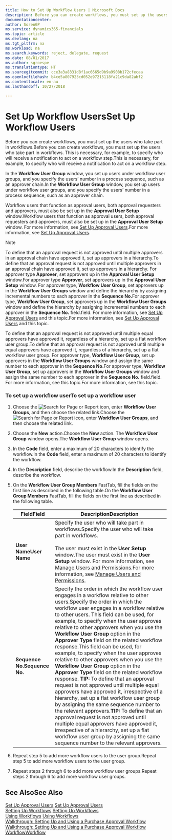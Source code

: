 ```yaml
---
title: How to Set Up Workflow Users | Microsoft Docs
description: Before you can create workflows, you must set up the users who take part in workflows. This is necessary, for example, to specify who will receive a notification to act on a workflow step.
documentationcenter: 
author: SorenGP
ms.service: dynamics365-financials
ms.topic: article
ms.devlang: na
ms.tgt_pltfrm: na
ms.workload: na
ms.search.keywords: reject, delegate, request
ms.date: 08/01/2017
ms.author: sgroespe
ms.translationtype: HT
ms.sourcegitcommit: cce3a3a8331d8f1ac6665d9b9a9908b172cfecaa
ms.openlocfilehash: b4ce5a807923cd052e97215118fa21c9da82abf2
ms.contentlocale: en-au
ms.lasthandoff: 10/27/2018

---
```

# <a name="set-up-workflow-users"></a><span data-ttu-id="a5a38-104">Set Up Workflow Users</span><span class="sxs-lookup"><span data-stu-id="a5a38-104">Set Up Workflow Users</span></span>
<span data-ttu-id="a5a38-105">Before you can create workflows, you must set up the users who take part in workflows.</span><span class="sxs-lookup"><span data-stu-id="a5a38-105">Before you can create workflows, you must set up the users who take part in workflows.</span></span> <span data-ttu-id="a5a38-106">This is necessary, for example, to specify who will receive a notification to act on a workflow step.</span><span class="sxs-lookup"><span data-stu-id="a5a38-106">This is necessary, for example, to specify who will receive a notification to act on a workflow step.</span></span>  

<span data-ttu-id="a5a38-107">In the **Workflow User Group** window, you set up users under workflow user groups, and you specify the users’ number in a process sequence, such as an approver chain.</span><span class="sxs-lookup"><span data-stu-id="a5a38-107">In the **Workflow User Group** window, you set up users under workflow user groups, and you specify the users’ number in a process sequence, such as an approver chain.</span></span>  

<span data-ttu-id="a5a38-108">Workflow users that function as approval users, both approval requesters and approvers, must also be set up in the **Approval User Setup** window.</span><span class="sxs-lookup"><span data-stu-id="a5a38-108">Workflow users that function as approval users, both approval requesters and approvers, must also be set up in the **Approval User Setup** window.</span></span> <span data-ttu-id="a5a38-109">For more information, see [Set Up Approval Users](across-how-to-set-up-approval-users.md).</span><span class="sxs-lookup"><span data-stu-id="a5a38-109">For more information, see [Set Up Approval Users](across-how-to-set-up-approval-users.md).</span></span>  

> [!NOTE]  
>  <span data-ttu-id="a5a38-110">To define that an approval request is not approved until multiple approvers in an approval chain have approved it, set up approvers in a hierarchy.</span><span class="sxs-lookup"><span data-stu-id="a5a38-110">To define that an approval request is not approved until multiple approvers in an approval chain have approved it, set up approvers in a hierarchy.</span></span> <span data-ttu-id="a5a38-111">For approver type **Approver**, set approvers up in the **Approval User Setup** window.</span><span class="sxs-lookup"><span data-stu-id="a5a38-111">For approver type **Approver**, set approvers up in the **Approval User Setup** window.</span></span> <span data-ttu-id="a5a38-112">For approver type, **Workflow User Group**, set approvers up in the **Workflow User Groups** window and define the hierarchy by assigning incremental numbers to each approver in the **Sequence No.**</span><span class="sxs-lookup"><span data-stu-id="a5a38-112">For approver type, **Workflow User Group**, set approvers up in the **Workflow User Groups** window and define the hierarchy by assigning incremental numbers to each approver in the **Sequence No.**</span></span> <span data-ttu-id="a5a38-113">field.</span><span class="sxs-lookup"><span data-stu-id="a5a38-113">field.</span></span> <span data-ttu-id="a5a38-114">For more information, see [Set Up Approval Users](across-how-to-set-up-approval-users.md) and this topic.</span><span class="sxs-lookup"><span data-stu-id="a5a38-114">For more information, see [Set Up Approval Users](across-how-to-set-up-approval-users.md) and this topic.</span></span>  
>   
>  <span data-ttu-id="a5a38-115">To define that an approval request is not approved until multiple equal approvers have approved it, regardless of a hierarchy, set up a flat workflow user group.</span><span class="sxs-lookup"><span data-stu-id="a5a38-115">To define that an approval request is not approved until multiple equal approvers have approved it, regardless of a hierarchy, set up a flat workflow user group.</span></span> <span data-ttu-id="a5a38-116">For approver type, **Workflow User Group**, set up approvers in the **Workflow User Groups** window and assign the same number to each approver in the **Sequence No.**</span><span class="sxs-lookup"><span data-stu-id="a5a38-116">For approver type, **Workflow User Group**, set up approvers in the **Workflow User Groups** window and assign the same number to each approver in the **Sequence No.**</span></span> <span data-ttu-id="a5a38-117">field.</span><span class="sxs-lookup"><span data-stu-id="a5a38-117">field.</span></span> <span data-ttu-id="a5a38-118">For more information, see this topic.</span><span class="sxs-lookup"><span data-stu-id="a5a38-118">For more information, see this topic.</span></span>  

### <a name="to-set-up-a-workflow-user"></a><span data-ttu-id="a5a38-119">To set up a workflow user</span><span class="sxs-lookup"><span data-stu-id="a5a38-119">To set up a workflow user</span></span>  

1. <span data-ttu-id="a5a38-120">Choose the ![Search for Page or Report](media/ui-search/search_small.png "Search for Page or Report icon") icon, enter **Workflow User Groups**, and then choose the related link.</span><span class="sxs-lookup"><span data-stu-id="a5a38-120">Choose the ![Search for Page or Report](media/ui-search/search_small.png "Search for Page or Report icon") icon, enter **Workflow User Groups**, and then choose the related link.</span></span>  
2. <span data-ttu-id="a5a38-121">Choose the **New** action.</span><span class="sxs-lookup"><span data-stu-id="a5a38-121">Choose the **New** action.</span></span> <span data-ttu-id="a5a38-122">The **Workflow User Group** window opens.</span><span class="sxs-lookup"><span data-stu-id="a5a38-122">The **Workflow User Group** window opens.</span></span>  
3. <span data-ttu-id="a5a38-123">In the **Code** field, enter a maximum of 20 characters to identify the workflow.</span><span class="sxs-lookup"><span data-stu-id="a5a38-123">In the **Code** field, enter a maximum of 20 characters to identify the workflow.</span></span>  
4. <span data-ttu-id="a5a38-124">In the **Description** field, describe the workflow.</span><span class="sxs-lookup"><span data-stu-id="a5a38-124">In the **Description** field, describe the workflow.</span></span>  
5. <span data-ttu-id="a5a38-125">On the **Workflow User Group Members** FastTab, fill the fields on the first line as described in the following table.</span><span class="sxs-lookup"><span data-stu-id="a5a38-125">On the **Workflow User Group Members** FastTab, fill the fields on the first line as described in the following table.</span></span>  

    |<span data-ttu-id="a5a38-126">Field</span><span class="sxs-lookup"><span data-stu-id="a5a38-126">Field</span></span>|<span data-ttu-id="a5a38-127">Description</span><span class="sxs-lookup"><span data-stu-id="a5a38-127">Description</span></span>|  
    |---------------------------------|---------------------------------------|  
    |<span data-ttu-id="a5a38-128">**User Name**</span><span class="sxs-lookup"><span data-stu-id="a5a38-128">**User Name**</span></span>|<span data-ttu-id="a5a38-129">Specify the user who will take part in workflows.</span><span class="sxs-lookup"><span data-stu-id="a5a38-129">Specify the user who will take part in workflows.</span></span><br /><br /> <span data-ttu-id="a5a38-130">The user must exist in the **User Setup** window.</span><span class="sxs-lookup"><span data-stu-id="a5a38-130">The user must exist in the **User Setup** window.</span></span> <span data-ttu-id="a5a38-131">For more information, see [Manage Users and Permissions](ui-how-users-permissions.md).</span><span class="sxs-lookup"><span data-stu-id="a5a38-131">For more information, see [Manage Users and Permissions](ui-how-users-permissions.md).</span></span>|  
    |<span data-ttu-id="a5a38-132">**Sequence No.**</span><span class="sxs-lookup"><span data-stu-id="a5a38-132">**Sequence No.**</span></span>|<span data-ttu-id="a5a38-133">Specify the order in which the workflow user engages in a workflow relative to other users.</span><span class="sxs-lookup"><span data-stu-id="a5a38-133">Specify the order in which the workflow user engages in a workflow relative to other users.</span></span> <span data-ttu-id="a5a38-134">This field can be used, for example, to specify when the user approves relative to other approvers when you use the **Workflow User Group** option in the **Approver Type** field on the related workflow response.</span><span class="sxs-lookup"><span data-stu-id="a5a38-134">This field can be used, for example, to specify when the user approves relative to other approvers when you use the **Workflow User Group** option in the **Approver Type** field on the related workflow response.</span></span> <span data-ttu-id="a5a38-135">**TIP:**  To define that an approval request is not approved until multiple equal approvers have approved it, irrespective of a hierarchy, set up a flat workflow user group by assigning the same sequence number to the relevant approvers.</span><span class="sxs-lookup"><span data-stu-id="a5a38-135">**TIP:**  To define that an approval request is not approved until multiple equal approvers have approved it, irrespective of a hierarchy, set up a flat workflow user group by assigning the same sequence number to the relevant approvers.</span></span>|  
6. <span data-ttu-id="a5a38-136">Repeat step 5 to add more workflow users to the user group.</span><span class="sxs-lookup"><span data-stu-id="a5a38-136">Repeat step 5 to add more workflow users to the user group.</span></span>  
7. <span data-ttu-id="a5a38-137">Repeat steps 2 through 6 to add more workflow user groups.</span><span class="sxs-lookup"><span data-stu-id="a5a38-137">Repeat steps 2 through 6 to add more workflow user groups.</span></span>  

## <a name="see-also"></a><span data-ttu-id="a5a38-138">See Also</span><span class="sxs-lookup"><span data-stu-id="a5a38-138">See Also</span></span>  
<span data-ttu-id="a5a38-139">[Set Up Approval Users](across-how-to-set-up-approval-users.md) </span><span class="sxs-lookup"><span data-stu-id="a5a38-139">[Set Up Approval Users](across-how-to-set-up-approval-users.md) </span></span>  
<span data-ttu-id="a5a38-140">[Setting Up Workflows](across-set-up-workflows.md) </span><span class="sxs-lookup"><span data-stu-id="a5a38-140">[Setting Up Workflows](across-set-up-workflows.md) </span></span>  
<span data-ttu-id="a5a38-141">[Using Workflows](across-use-workflows.md) </span><span class="sxs-lookup"><span data-stu-id="a5a38-141">[Using Workflows](across-use-workflows.md) </span></span>  
<span data-ttu-id="a5a38-142">[Walkthrough: Setting Up and Using a Purchase Approval Workflow](walkthrough-setting-up-and-using-a-purchase-approval-workflow.md) </span><span class="sxs-lookup"><span data-stu-id="a5a38-142">[Walkthrough: Setting Up and Using a Purchase Approval Workflow](walkthrough-setting-up-and-using-a-purchase-approval-workflow.md) </span></span>  
[<span data-ttu-id="a5a38-143">Workflow</span><span class="sxs-lookup"><span data-stu-id="a5a38-143">Workflow</span></span>](across-workflow.md)   

